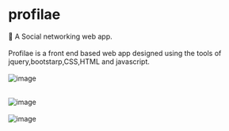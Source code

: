 # profilae
🌟 A Social networking web app. <br> <br>
Profilae is a front end based web app designed using the tools of jquery,bootstarp,CSS,HTML and javascript. <br> <br>
![image](https://user-images.githubusercontent.com/26721853/31586275-4d578896-b1ec-11e7-8dea-861bd7f12035.png) <br> <br>

![image](https://user-images.githubusercontent.com/26721853/31586287-82912922-b1ec-11e7-845f-dd897bf7ab01.png) <br> <br>
![image](https://user-images.githubusercontent.com/26721853/31586309-c4cfce6a-b1ec-11e7-893f-0de5602e08c8.png)




